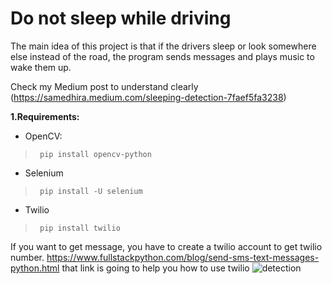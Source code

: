# Do not sleep while driving


The main idea of this project is that if the drivers sleep or look somewhere else instead of the road, the program sends messages and plays music to wake them up.

Check my Medium post to understand clearly (https://samedhira.medium.com/sleeping-detection-7faef5fa3238)

**1.Requirements:**
 - OpenCV:	 
 > ```
>  pip install opencv-python
> ```
  
 - Selenium
 > ```
>  pip install -U selenium
> ```

- Twilio
 > ```
>  pip install twilio
> ```


If you want to get message, you have to create a twilio account to get twilio number.
https://www.fullstackpython.com/blog/send-sms-text-messages-python.html  that link is going to help you how to use twilio
![detection](detection.png)
